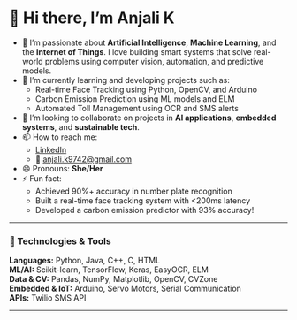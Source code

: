 # 👋 Hi there, I’m Anjali K

- 👀 I’m passionate about **Artificial Intelligence**, **Machine Learning**, and the **Internet of Things**. I love building smart systems that solve real-world problems using computer vision, automation, and predictive models.
- 🌱 I’m currently learning and developing projects such as:
  - Real-time Face Tracking using Python, OpenCV, and Arduino
  - Carbon Emission Prediction using ML models and ELM
  - Automated Toll Management using OCR and SMS alerts
- 💞️ I’m looking to collaborate on projects in **AI applications**, **embedded systems**, and **sustainable tech**.
- 📫 How to reach me:  
  - [LinkedIn](https://www.linkedin.com/in/anjali-k-b04807328/)  
  - 📧 anjali.k9742@gmail.com  
- 😄 Pronouns: **She/Her**
- ⚡ Fun fact:  
  - Achieved 90%+ accuracy in number plate recognition  
  - Built a real-time face tracking system with <200ms latency  
  - Developed a carbon emission predictor with 93% accuracy!

---

### 🔧 Technologies & Tools

**Languages:** Python, Java, C++, C, HTML  
**ML/AI:** Scikit-learn, TensorFlow, Keras, EasyOCR, ELM  
**Data & CV:** Pandas, NumPy, Matplotlib, OpenCV, CVZone  
**Embedded & IoT:** Arduino, Servo Motors, Serial Communication  
**APIs:** Twilio SMS API

---

